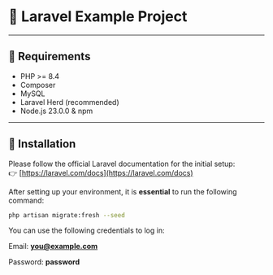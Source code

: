 # 🧪 Laravel Example Project

---

## 🔧 Requirements

- PHP >= 8.4
- Composer
- MySQL
- Laravel Herd (recommended)
- Node.js 23.0.0 & npm

---

## 🚀 Installation

Please follow the official Laravel documentation for the initial setup:  
👉 [https://laravel.com/docs](https://laravel.com/docs)

After setting up your environment, it is **essential** to run the following command:

```bash
php artisan migrate:fresh --seed
```

You can use the following credentials to log in:

Email: **you@example.com**

Password: **password**